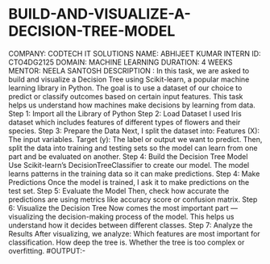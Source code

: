 # BUILD-AND-VISUALIZE-A-DECISION-TREE-MODEL
COMPANY: CODTECH IT SOLUTIONS
NAME: ABHIJEET KUMAR
INTERN ID: CTO4DG2125
DOMAIN: MACHINE LEARNING
DURATION: 4 WEEKS
MENTOR: NEELA SANTOSH
DESCRIPTION : 
In this task, we are asked to build and visualize a Decision Tree using Scikit-learn, a popular machine learning library in Python. The goal is to use a dataset of our choice to predict or classify outcomes based on certain input features. This task helps us understand how machines make decisions by learning from data.
Step 1: Import all the Library of Python
Step 2: Load Dataset
 I used Iris dataset which includes features of different types of flowers and their species.
Step 3: Prepare the Data
Next, I split the dataset into:
Features (X): The input variables.
Target (y): The label or output we want to predict.
Then, split the data into training and testing sets so the model can learn from one part and be evaluated on another.
Step 4: Build the Decision Tree Model
 Use Scikit-learn’s DecisionTreeClassifier to create our model. The model learns patterns in the training data so it can make predictions.
Step 4: Make Predictions
Once the model is trained, I ask it to make predictions on the test set.
Step 5: Evaluate the Model
Then, check how accurate the predictions are using metrics like accuracy score or confusion matrix.
 Step 6: Visualize the Decision Tree
Now comes the most important part — visualizing the decision-making process of the model. This helps us understand how it decides between different classes.
Step 7: Analyze the Results
After visualizing, we analyze:
Which features are most important for classification.
How deep the tree is.
Whether the tree is too complex or overfitting.
#OUTPUT:-

